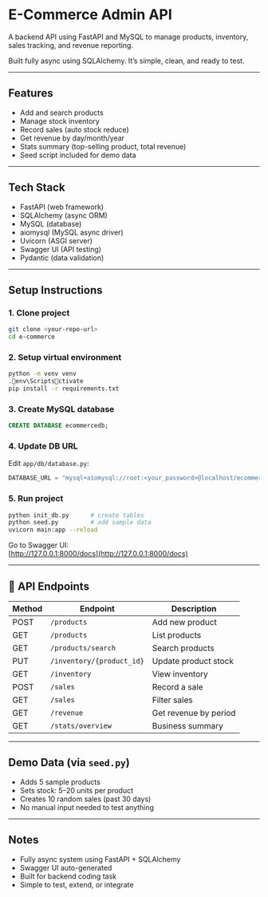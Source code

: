 # E-Commerce Admin API

A backend API using FastAPI and MySQL to manage products, inventory, sales tracking, and revenue reporting.

Built fully async using SQLAlchemy. It’s simple, clean, and ready to test.

---

## Features

- Add and search products
- Manage stock inventory
- Record sales (auto stock reduce)
- Get revenue by day/month/year
- Stats summary (top-selling product, total revenue)
- Seed script included for demo data

---

## Tech Stack

- FastAPI (web framework)
- SQLAlchemy (async ORM)
- MySQL (database)
- aiomysql (MySQL async driver)
- Uvicorn (ASGI server)
- Swagger UI (API testing)
- Pydantic (data validation)

---

##  Setup Instructions

### 1. Clone project

```bash
git clone <your-repo-url>
cd e-commerce
```

### 2. Setup virtual environment

```bash
python -m venv venv
.env\Scriptsctivate
pip install -r requirements.txt
```

### 3. Create MySQL database

```sql
CREATE DATABASE ecommercedb;
```

### 4. Update DB URL

Edit `app/db/database.py`:
```python
DATABASE_URL = "mysql+aiomysql://root:<your_password>@localhost/ecommercedb"
```

### 5. Run project

```bash
python init_db.py      # create tables
python seed.py         # add sample data
uvicorn main:app --reload
```

Go to Swagger UI:  
 [http://127.0.0.1:8000/docs](http://127.0.0.1:8000/docs)

---

## 📡 API Endpoints

| Method | Endpoint                  | Description              |
|--------|---------------------------|--------------------------|
| POST   | `/products`               | Add new product          |
| GET    | `/products`               | List products            |
| GET    | `/products/search`        | Search products          |
| PUT    | `/inventory/{product_id}` | Update product stock     |
| GET    | `/inventory`              | View inventory           |
| POST   | `/sales`                  | Record a sale            |
| GET    | `/sales`                  | Filter sales             |
| GET    | `/revenue`                | Get revenue by period    |
| GET    | `/stats/overview`         | Business summary         |

---

##  Demo Data (via `seed.py`)

- Adds 5 sample products
- Sets stock: 5–20 units per product
- Creates 10 random sales (past 30 days)
- No manual input needed to test anything

---

##  Notes

- Fully async system using FastAPI + SQLAlchemy
- Swagger UI auto-generated
- Built for backend coding task
- Simple to test, extend, or integrate